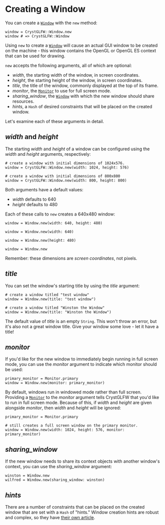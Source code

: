 # Creating a Window

You can create a [`Window`](/deep-dive/window.md) with the `new` method:

```crystal
window = CrystGLFW::Window.new
window # => CrystGLFW::Window
```

Using `new` to create a [`Window`](/deep-dive/window.md) will cause an actual GUI window to be created on the machine - this window contains the OpenGL or OpenGL ES context that can be used for drawing.

`new` accepts the following arguments, all of which are optional:
- *width*, the starting width of the window, in screen coordinates.
- *height*, the starting height of the window, in screen coordinates.
- *title*, the title of the window, commonly displayed at the top of its frame.
- *monitor*, the [`Monitor`](/deep-dive/monitor.md) to use for full screen mode.
- *sharing_window*, the [`Window`](/deep-dive/window.md) with which the new window should share resources.
- *hints*, a `Hash` of desired constraints that will be placed on the created window.

Let's examine each of these arguments in detail.

## *width* and *height*

The starting *width* and *height* of a window can be configured using the *width* and *height* arguments, respectively:

```crystal
# create a window with initial dimensions of 1024x576.
window = CrystGLFW::Window.new(width: 1024, height: 576)

# create a window with initial dimensions of 800x800
window = CrystGLFW::Window.new(width: 800, height: 800)
```

Both arguments have a default values:
- *width* defaults to 640
- *height* defaults to 480

Each of these calls to `new` creates a 640x480 window:

```crystal
window = Window.new(width: 640, height: 480)

window = Window.new(width: 640)

window = Window.new(height: 480)

window = Window.new
```
Remember: these dimensions are *screen coordinates*, not pixels.

## *title*

You can set the window's starting title by using the *title* argument:

```crystal
# create a window titled "test window"
window = Window.new(title: "test window")

# create a window titled "Winston the Window"
window = Window.new(title: "Winston the Window")
```
The default value of *title* is an empty `String`. This won't throw an error, but it's also not a great window title. Give your window some love - let it have a title!

## *monitor*

If you'd like for the new window to immediately begin running in full screen mode, you can use the *monitor* argument to indicate which monitor should be used:

```crystal
primary_monitor = Monitor.primary
window = Window.new(monitor: primary_monitor)
```
By default, windows run in windowed mode rather than full screen. Providing a [`Monitor`](/deep-dive/monitor.md) to the *monitor* argument tells CrystGLFW that you'd like to run in full screen mode. Because of this, if *width* and *height* are given alongside *monitor*, then *width* and *height* will be ignored:

```crystal
primary_monitor = Monitor.primary

# still creates a full screen window on the primary monitor.
window = Window.new(width: 1024, height: 576, monitor: primary_monitor)
```

## *sharing_window*
If the new window needs to share its context objects with another window's context, you can use the *sharing_window* argument:

```crystal
winston = Window.new
wilfred = Window.new(sharing_window: winston)
```

## *hints*

There are a number of constraints that can be placed on the created window that are set with a `Hash` of "hints." Window creation hints are robust and complex, so they have [their own article](/deep-dive/window/creating-a-window/window-hints.md).